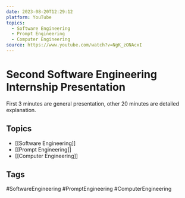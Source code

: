 ```yaml
---
date: 2023-08-20T12:29:12
platform: YouTube
topics:
  - Software Engineering
  - Prompt Engineering
  - Computer Engineering
source: https://www.youtube.com/watch?v=NgK_zONAcxI
---
```

# Second Software Engineering Internship Presentation

First 3 minutes are general presentation, other 20 minutes are detailed explanation.

## Topics
- [[Software Engineering]]
- [[Prompt Engineering]]
- [[Computer Engineering]]

## Tags
#SoftwareEngineering #PromptEngineering #ComputerEngineering